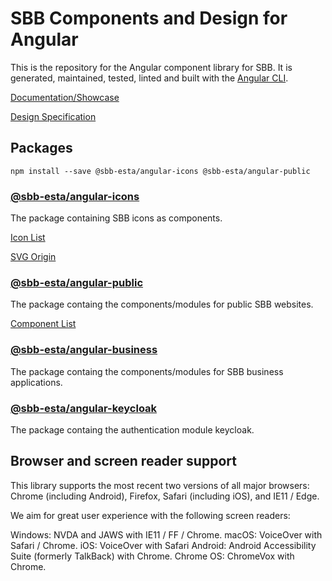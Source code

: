 # SBB Components and Design for Angular

This is the repository for the Angular component library for SBB.
It is generated, maintained, tested, linted and built with the [Angular CLI](https://cli.angular.io/).

[Documentation/Showcase](https://angular.app.sbb.ch/latest/)

[Design Specification](https://digital.sbb.ch/)

## Packages

`npm install --save @sbb-esta/angular-icons @sbb-esta/angular-public`

### [@sbb-esta/angular-icons](https://www.npmjs.com/package/@sbb-esta/angular-icons)

The package containing SBB icons as components.

[Icon List](https://angular.app.sbb.ch/latest/icons-list)

[SVG Origin](https://digital.sbb.ch/de/icons-und-piktogramme/sbb-icons)

### [@sbb-esta/angular-public](https://www.npmjs.com/package/@sbb-esta/angular-public)

The package containg the components/modules for public SBB websites.

[Component List](https://angular.app.sbb.ch/latest/components-list)

### [@sbb-esta/angular-business](https://www.npmjs.com/package/@sbb-esta/angular-business)

The package containg the components/modules for SBB business applications.

### [@sbb-esta/angular-keycloak](https://www.npmjs.com/package/@sbb-esta/angular-keycloak)

The package containg the authentication module keycloak.

## Browser and screen reader support

This library supports the most recent two versions of all major browsers: Chrome (including Android), Firefox, Safari (including iOS), and IE11 / Edge.

We aim for great user experience with the following screen readers:

Windows: NVDA and JAWS with IE11 / FF / Chrome.
macOS: VoiceOver with Safari / Chrome.
iOS: VoiceOver with Safari
Android: Android Accessibility Suite (formerly TalkBack) with Chrome.
Chrome OS: ChromeVox with Chrome.
